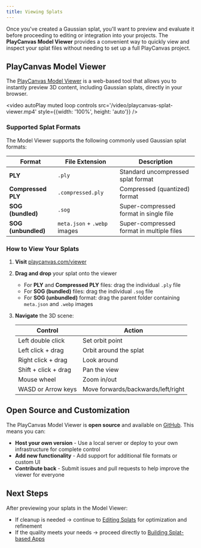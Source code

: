 ```yaml
---
title: Viewing Splats
---
```


Once you've created a Gaussian splat, you'll want to preview and evaluate it before proceeding to editing or integration into your projects. The **PlayCanvas Model Viewer** provides a convenient way to quickly view and inspect your splat files without needing to set up a full PlayCanvas project.

## PlayCanvas Model Viewer

The [PlayCanvas Model Viewer](https://playcanvas.com/viewer) is a web-based tool that allows you to instantly preview 3D content, including Gaussian splats, directly in your browser.

<video autoPlay muted loop controls src='/video/playcanvas-splat-viewer.mp4' style={{width: '100%', height: 'auto'}} />

### Supported Splat Formats

The Model Viewer supports the following commonly used Gaussian splat formats:

| Format | File Extension | Description |
|--------|----------------|-------------|
| **PLY** | `.ply` | Standard uncompressed splat format |
| **Compressed PLY** | `.compressed.ply` | Compressed (quantized) format |
| **SOG (bundled)** | `.sog` | Super-compressed format in single file |
| **SOG (unbundled)** | `meta.json` + `.webp` images | Super-compressed format in multiple files |

### How to View Your Splats

1. **Visit** [playcanvas.com/viewer](https://playcanvas.com/viewer)
2. **Drag and drop** your splat onto the viewer
   - For **PLY** and **Compressed PLY** files: drag the individual `.ply` file
   - For **SOG (bundled)** files: drag the individual `.sog` file
   - For **SOG (unbundled)** format: drag the parent folder containing `meta.json` and `.webp` images
3. **Navigate** the 3D scene:

   | Control | Action |
   |---------|--------|
   | Left double click | Set orbit point |
   | Left click + drag | Orbit around the splat |
   | Right click + drag | Look around |
   | Shift + click + drag | Pan the view |
   | Mouse wheel | Zoom in/out |
   | WASD or Arrow keys | Move forwards/backwards/left/right |

## Open Source and Customization

The PlayCanvas Model Viewer is **open source** and available on [GitHub](https://github.com/playcanvas/model-viewer). This means you can:

- **Host your own version** - Use a local server or deploy to your own infrastructure for complete control
- **Add new functionality** - Add support for additional file formats or custom UI
- **Contribute back** - Submit issues and pull requests to help improve the viewer for everyone

## Next Steps

After previewing your splats in the Model Viewer:

- If cleanup is needed → continue to [Editing Splats](../editing) for optimization and refinement
- If the quality meets your needs → proceed directly to [Building Splat-based Apps](../building)
